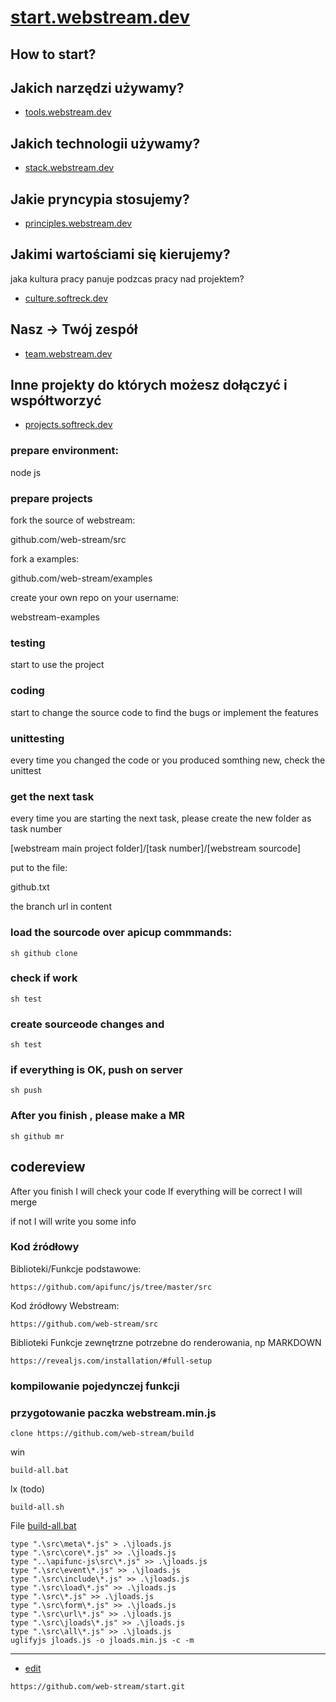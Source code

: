 # [start.webstream.dev](https://start.webstream.dev/)


## How to start?


## Jakich narzędzi używamy?
+ [tools.webstream.dev](https://tools.webstream.dev/)


## Jakich technologii używamy?
+ [stack.webstream.dev](https://stack.webstream.dev/)


## Jakie pryncypia stosujemy?
+ [principles.webstream.dev](https://principles.webstream.dev/)


## Jakimi wartościami się kierujemy?
jaka kultura pracy panuje podzcas pracy nad projektem?
+ [culture.softreck.dev](https://culture.softreck.dev/)


## Nasz -> Twój zespół
+ [team.webstream.dev](https://team.webstream.dev/)


## Inne projekty do których możesz dołączyć i współtworzyć
+ [projects.softreck.dev](https://projects.softreck.dev/)



### prepare environment:

node js

### prepare projects

fork the source of webstream:

  github.com/web-stream/src


fork a examples:

  github.com/web-stream/examples


create your own repo on your username:

  webstream-examples


### testing

start to use the project

### coding

start to change the source code to find the bugs or implement the features

### unittesting

every time you changed the code or you produced somthing new, check the unittest


### get the next task

every time you are starting the next task, please create the new folder as task number

[webstream main project folder]/[task number]/[webstream sourcode]

put to the file:

github.txt 


the branch url in content


### load the sourcode over apicup commmands:

    sh github clone


### check if work

    sh test



### create sourceode changes and 

    sh test


### if everything is OK, push on server

    sh push
  

### After you finish , please make a MR

    sh github mr
 
## codereview

After you finish I will check your code
If everything will be correct I will merge

if not I will write you some info



### Kod źródłowy
Biblioteki/Funkcje podstawowe:

    https://github.com/apifunc/js/tree/master/src

Kod źródłowy Webstream:

    https://github.com/web-stream/src

Biblioteki Funkcje zewnętrzne potrzebne do renderowania, np MARKDOWN

    https://revealjs.com/installation/#full-setup

### kompilowanie pojedynczej funkcji


### przygotowanie paczka webstream.min.js
    
    clone https://github.com/web-stream/build

win

    build-all.bat

lx (todo)

    build-all.sh
    
File [build-all.bat](https://github.com/web-stream/build/blob/main/build-all.bat)

    type ".\src\meta\*.js" > .\jloads.js
    type ".\src\core\*.js" >> .\jloads.js
    type "..\apifunc-js\src\*.js" >> .\jloads.js
    type ".\src\event\*.js" >> .\jloads.js
    type ".\src\include\*.js" >> .\jloads.js
    type ".\src\load\*.js" >> .\jloads.js
    type ".\src\*.js" >> .\jloads.js
    type ".\src\form\*.js" >> .\jloads.js
    type ".\src\url\*.js" >> .\jloads.js
    type ".\src\jloads\*.js" >> .\jloads.js
    type ".\src\all\*.js" >> .\jloads.js
    uglifyjs jloads.js -o jloads.min.js -c -m


---
+ [edit](https://github.com/web-stream/start/edit/main/README.md)

```
https://github.com/web-stream/start.git
```


